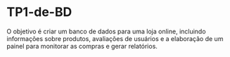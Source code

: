 # TP1-de-BD
O objetivo é criar um banco de dados para uma loja online, incluindo informações sobre produtos, avaliações de usuários e a elaboração de um painel para monitorar as compras e gerar relatórios.
